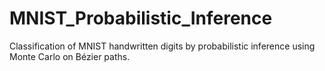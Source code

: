 # MNIST_Probabilistic_Inference
Classification of MNIST handwritten digits by probabilistic inference using Monte Carlo on Bézier paths.
